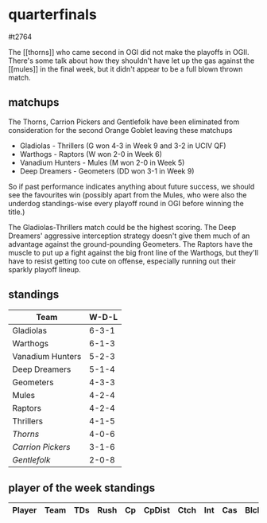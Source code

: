 # quarterfinals

#t2764

The [[thorns]] who came second in OGI did not make the playoffs in OGII. There's some talk about how they shouldn't have let up the gas against the [[mules]] in the final week, but it didn't appear to be a full blown thrown match.

## matchups

The Thorns, Carrion Pickers and Gentlefolk have been eliminated from consideration for the second Orange Goblet leaving these matchups 

* Gladiolas - Thrillers (G won 4-3 in Week 9 and 3-2 in UCIV QF)
* Warthogs - Raptors (W won 2-0 in Week 6)
* Vanadium Hunters - Mules (M won 2-0 in Week 5)
* Deep Dreamers - Geometers (DD won 3-1 in Week 9)

So if past performance indicates anything about future success, we should see the favourites win (possibly apart from the Mules, who were also the underdog standings-wise every playoff round in OGI before winning the title.)

The Gladiolas-Thrillers match could be the highest scoring. The Deep Dreamers' aggressive interception strategy doesn't give them much of an advantage against the ground-pounding Geometers. The Raptors have the muscle to put up a fight against the big front line of the Warthogs, but they'll have to resist getting too cute on offense, especially running out their sparkly playoff lineup.

## standings

| Team | W-D-L |
|-------|-----|
| Gladiolas | 6-3-1 |
| Warthogs | 6-1-3 |
| Vanadium Hunters | 5-2-3 |
| Deep Dreamers | 5-1-4 |
| Geometers | 4-3-3 |
| Mules | 4-2-4 |
| Raptors | 4-2-4 |
| Thrillers | 4-1-5 |
| *Thorns* | 4-0-6 |
| *Carrion Pickers* | 3-1-6 |
| *Gentlefolk* | 2-0-8 |

## player of the week standings

| Player            | Team             | TDs  | Rush | Cp   | CpDist | Ctch | Int | Cas  | Blck | Sck | MVP | SPP  |
|-------------------|------------------|------|------|------|----------|---------|---|---|--------|-------|------|------|
